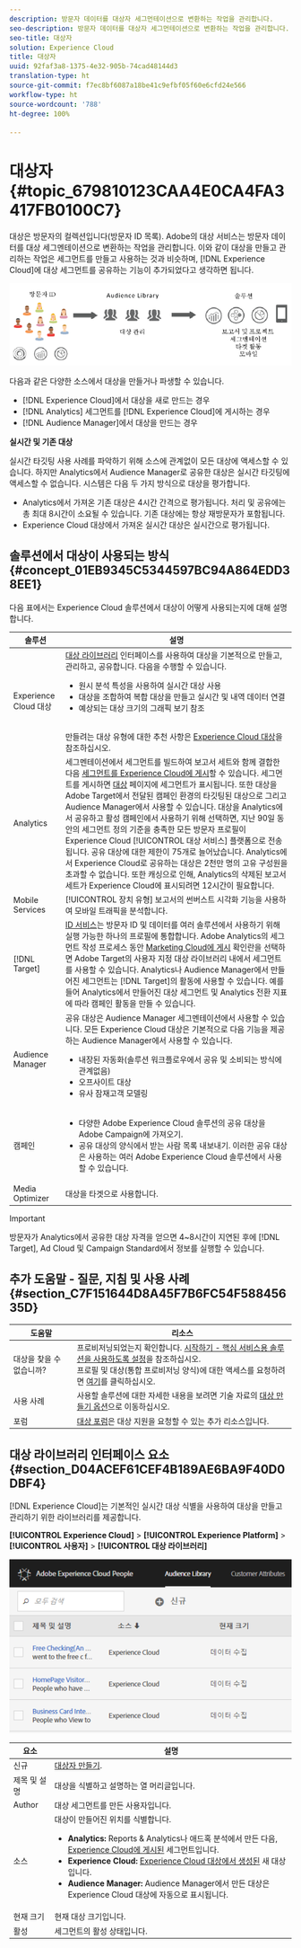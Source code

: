 ```yaml
---
description: 방문자 데이터를 대상자 세그먼테이션으로 변환하는 작업을 관리합니다.
seo-description: 방문자 데이터를 대상자 세그먼테이션으로 변환하는 작업을 관리합니다.
seo-title: 대상자
solution: Experience Cloud
title: 대상자
uuid: 92faf3a8-1375-4e32-905b-74cad48144d3
translation-type: ht
source-git-commit: f7ec8bf6087a18be41c9efbf05f60e6cfd24e566
workflow-type: ht
source-wordcount: '788'
ht-degree: 100%

---
```



# 대상자{#topic_679810123CAA4E0CA4FA3417FB0100C7}

대상은 방문자의 컬렉션입니다(방문자 ID 목록). Adobe의 대상 서비스는 방문자 데이터를 대상 세그멘테이션으로 변환하는 작업을 관리합니다. 이와 같이 대상을 만들고 관리하는 작업은 세그먼트를 만들고 사용하는 것과 비슷하며, [!DNL Experience Cloud]에 대상 세그먼트를 공유하는 기능이 추가되었다고 생각하면 됩니다.

![](assets/audiences.png)

다음과 같은 다양한 소스에서 대상을 만들거나 파생할 수 있습니다. 

* [!DNL Experience Cloud]에서 대상을 새로 만드는 경우
* [!DNL Analytics] 세그먼트를 [!DNL Experience Cloud]에 게시하는 경우
* [!DNL Audience Manager]에서 대상을 만드는 경우

**실시간 및 기존 대상**

실시간 타깃팅 사용 사례를 파악하기 위해 소스에 관계없이 모든 대상에 액세스할 수 있습니다. 하지만 Analytics에서 Audience Manager로 공유한 대상은 실시간 타깃팅에 액세스할 수 없습니다. 시스템은 다음 두 가지 방식으로 대상을 평가합니다.

* Analytics에서 가져온 기존 대상은 4시간 간격으로 평가됩니다. 처리 및 공유에는 총 최대 8시간이 소요될 수 있습니다.  기존 대상에는 항상 재방문자가 포함됩니다.
* Experience Cloud 대상에서 가져온 실시간 대상은 실시간으로 평가됩니다.

## 솔루션에서 대상이 사용되는 방식 {#concept_01EB9345C5344597BC94A864EDD38EE1}

다음 표에서는 Experience Cloud 솔루션에서 대상이 어떻게 사용되는지에 대해 설명합니다.

| 솔루션 | 설명 |
|--- |--- |
| Experience Cloud 대상 | [대상 라이브러리](../audience-library/audience-library.md) 인터페이스를 사용하여 대상을 기본적으로 만들고, 관리하고, 공유합니다. 다음을 수행할 수 있습니다.<ul><li>원시 분석 특성을 사용하여 실시간 대상 사용</li><li>대상을 조합하여 복합 대상을 만들고 실시간 및 내역 데이터 연결</li><li>예상되는 대상 크기의 그래픽 보기 참조</li></ul><br>만들려는 대상 유형에 대한 추천 사항은 [Experience Cloud 대상](https://helpx.adobe.com/kr/marketing-cloud-core/kb/People/Audience-Creation-Options.html)을 참조하십시오. |
| Analytics | 세그멘테이션에서 세그먼트를 빌드하여 보고서 세트와 함께 결합한 다음  [세그먼트를 Experience Cloud에 게시](../audience-library/audience-library.md)할 수 있습니다. 세그먼트를 게시하면 [대상](../audience-library/audience-library.md) 페이지에 세그먼트가 표시됩니다. 또한 대상을 Adobe Target에서 전달된 캠페인 환경의 타깃팅된 대상으로 그리고 Audience Manager에서 사용할 수 있습니다. 대상을 Analytics에서 공유하고 활성 캠페인에서 사용하기 위해 선택하면, 지난 90일 동안의 세그먼트 정의 기준을 충족한 모든 방문자 프로필이 Experience Cloud [!UICONTROL 대상 서비스] 플랫폼으로 전송됩니다. 공유 대상에 대한 제한이 75개로 늘어났습니다. Analytics에서 Experience Cloud로 공유하는 대상은 2천만 명의 고유 구성원을 초과할 수 없습니다. 또한 캐싱으로 인해, Analytics의 삭제된 보고서 세트가 Experience Cloud에 표시되려면 12시간이 필요합니다. |
| Mobile Services | [!UICONTROL 장치 유형] 보고서의 썬버스트 시각화 기능을 사용하여 모바일 트래픽을 분석합니다. |
| [!DNL Target] | [ID 서비스](https://docs.adobe.com/content/help/ko-KR/id-service/using/home.html)는 방문자 ID 및 데이터를 여러 솔루션에서 사용하기 위해 실행 가능한 하나의 프로필에 통합합니다. Adobe Analytics의 세그먼트 작성 프로세스 동안 [Marketing Cloud에 게시](../audience-library/audience-library.md) 확인란을 선택하면 Adobe Target의 사용자 지정 대상 라이브러리 내에서 세그먼트를 사용할 수 있습니다. Analytics나 Audience Manager에서 만들어진 세그먼트는 [!DNL Target]의 활동에 사용할 수 있습니다.  예를 들어 Analytics에서 만들어진 대상 세그먼트 및 Analytics 전환 지표에 따라 캠페인 활동을 만들 수 있습니다. |
| Audience Manager | 공유 대상은 Audience Manager 세그멘테이션에서 사용할 수 있습니다. 모든 Experience Cloud 대상은 기본적으로 다음 기능을 제공하는 Audience Manager에서 사용할 수 있습니다.<ul><li>내장된 자동화(솔루션 워크플로우에서 공유 및 소비되는 방식에 관계없음)</li><li>오프사이트 대상</li><li>유사 잠재고객 모델링</li></ul> |
| 캠페인 | <ul><li>다양한 Adobe Experience Cloud 솔루션의 공유 대상을 Adobe Campaign에 가져오기.</li><li>공유 대상의 양식에서 받는 사람 목록 내보내기. 이러한 공유 대상은 사용하는 여러 Adobe Experience Cloud 솔루션에서 사용할 수 있습니다.</li></ul> |
| Media Optimizer | 대상을 타겟으로 사용합니다. |

>[!IMPORTANT]
>
>방문자가 Analytics에서 공유한 대상 자격을 얻으면 4~8시간이 지연된 후에 [!DNL Target], Ad Cloud 및 Campaign Standard에서 정보를 실행할 수 있습니다.

## 추가 도움말 - 질문, 지침 및 사용 사례 {#section_C7F151644D8A45F7B6FC54F58845635D}

| 도움말 | 리소스 |
|--- |--- |
| 대상을 찾을 수 없습니까? | 프로비저닝되었는지 확인합니다. [시작하기 - 핵심 서비스용 솔루션을 사용하도록 설정](../core-services/core-services.md)을 참조하십시오.<br>프로필 및 대상(통합 프로비저닝 양식)에 대한 액세스를 요청하려면 [여기](https://www.adobe.com/go/audiences)를 클릭하십시오. |
| 사용 사례 | 사용할 솔루션에 대한 자세한 내용을 보려면 기술 자료의 [대상 만들기 옵션](https://helpx.adobe.com/kr/marketing-cloud-core/kb/People/Audience-Creation-Options.html)으로 이동하십시오. |
| 포럼 | [대상 포럼](https://forums.adobe.com/community/experience-cloud/platform/core-services/people-service/audiences)은 대상 지원을 요청할 수 있는 추가 리소스입니다. |

## 대상 라이브러리 인터페이스 요소 {#section_D04ACEF61CEF4B189AE6BA9F40D0DBF4}

[!DNL Experience Cloud]는 기본적인 실시간 대상 식별을 사용하여 대상을 만들고 관리하기 위한 라이브러리를 제공합니다.

**[!UICONTROL Experience Cloud]** > **[!UICONTROL Experience Platform]** > **[!UICONTROL 사용자]** > **[!UICONTROL 대상 라이브러리]**

![](assets/audience_library.png)

| 요소 | 설명 |
|--- |--- |
| 신규 | [대상자 만들기](../audience-library/audience-library.md). |
| 제목 및 설명 | 대상을 식별하고 설명하는 열 머리글입니다. |
| Author | 대상 세그먼트를 만든 사용자입니다. |
| 소스 | 대상이 만들어진 위치를 식별합니다.<ul><li>**Analytics:** Reports &amp; Analytics나 애드혹 분석에서 만든 다음, [Experience Cloud에 게시된](../audience-library/audience-library.md) 세그먼트입니다.</li><li>**Experience Cloud:** [Experience Cloud 대상에서 생성된](../audience-library/audience-library.md) 새 대상입니다.</li><li>**Audience Manager:** Audience Manager에서 만든 대상은 Experience Cloud 대상에 자동으로 표시됩니다.</li></ul> |
| 현재 크기 | 현재 대상 크기입니다. |
| 활성 | 세그먼트의 활성 상태입니다. |
